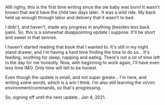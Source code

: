 Allll righty, this is the first time writing since the ole baby was born! It wasn't known that we'd have the child two days later.. It was a wild ride. My back held up enough through labor and delivery that it wasn't to bad.

I didn't, and haven't, made any progress in anything (besides less back pain). So, this is a somewhat disappointing update I suppose. It'll be short and sweet in that sennse.

I haven't started reading that book that I wanted to. It's still in my night stand drawer, and I'm having a hard time finding the time to do so... It's feeding, soothing for sleep, napping and eating. There's not a lot of time left in the day for me honestly. Now, with beginning to work again, I'll have even less time IMO. Only time will tell to be honest.

Even though the update is small, and not super greate... I'm here, and writing some words, which is a win I think. I'm also still learning the vi/vim environment/commands, so that's progressing.

So, signing off until the next update.. Jan 4, 2021.
